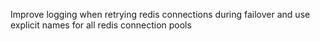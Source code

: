 Improve logging when retrying redis connections during failover and use explicit names for all redis connection pools
